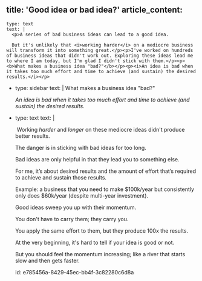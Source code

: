 title: 'Good idea or bad idea?'
article_content:
  -
    type: text
    text: |
      <p>A series of bad business ideas can lead to a good idea.
      
      But it's unlikely that <i>working harder</i> on a mediocre business will transform it into something great.</p><p>I've worked on hundreds of business ideas that didn't work out. Exploring these ideas lead me to where I am today, but I'm glad I didn't stick with them.</p><p><b>What makes a business idea "bad?"</b></p><p><i>An idea is bad when it takes too much effort and time to achieve (and sustain) the desired results.</i></p>
  -
    type: sidebar
    text: |
      What makes a business idea "bad?"
      
      _An idea is bad when it takes too much effort and time to achieve (and sustain) the desired results._
  -
    type: text
    text: |
      <p>&nbsp;Working <i>harder</i> and <i>longer </i>on these mediocre ideas didn't produce better results.&nbsp;</p><p>The danger is in sticking with bad ideas for too long.
      
      Bad ideas are only helpful in that they lead you to something else.</p><p>For me, it’s about desired results and the amount of effort that’s required to achieve and sustain those results.
      
      Example: a business that you need to make $100k/year but consistently only does $60k/year (despite multi-year investment).</p><p>Good ideas sweep you up with their momentum.&nbsp;</p><p>You don't have to carry them; they carry you.
      
      You apply the same effort to them, but they produce 100x the results.</p><p>At the very beginning, it's hard to tell if your idea is good or not.
      
      But you should feel the momentum increasing; like a river that starts slow and then gets faster.</p>
id: e785456a-8429-45ec-bb4f-3c82280c6d8a
